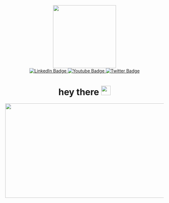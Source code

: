 <div id="header" align="center">
  <img src="https://media1.giphy.com/media/v1.Y2lkPTc5MGI3NjExcWRyYTVjMzUzcXh1ZXNlMTVsbm1kbmcyYjBhbHlpdWFxM3Z4ZmI4ZiZlcD12MV9pbnRlcm5hbF9naWZfYnlfaWQmY3Q9cw/3o7WIKGClT7Z67vNMA/giphy.gif" width="200"/>
  <div id="badges" align="center">
  <a href="https://www.linkedin.com/in/serhii-sonnyk-4a2489348/">
    <img src="https://img.shields.io/badge/LinkedIn-blue?style=for-the-badge&logo=linkedin&logoColor=white" alt="LinkedIn Badge"/>
  </a>
  <a href="https://www.youtube.com/@serhiisonnyk5587">
    <img src="https://img.shields.io/badge/YouTube-red?style=for-the-badge&logo=youtube&logoColor=white" alt="Youtube Badge"/>
  </a>
  <a href="https://x.com/SonnykSerhii">
    <img src="https://img.shields.io/badge/Twitter-blue?style=for-the-badge&logo=twitter&logoColor=white" alt="Twitter Badge"/>
  </a>
</div>
<h1>
  hey there
  <img src="https://media.giphy.com/media/hvRJCLFzcasrR4ia7z/giphy.gif" width="30px"/>
</h1>
</div>
<div align="center">
  <img src="https://media.giphy.com/media/dWesBcTLavkZuG35MI/giphy.gif" width="600" height="300"/>
</div>
<!--
**Sergiosonnik/Sergiosonnik** is a ✨ _special_ ✨ repository because its `README.md` (this file) appears on your GitHub profile.

Here are some ideas to get you started:

- 🔭 I’m currently working on ...
- 🌱 I’m currently learning ...
- 👯 I’m looking to collaborate on ...
- 🤔 I’m looking for help with ...
- 💬 Ask me about ...
- 📫 How to reach me: ...
- 😄 Pronouns: ...
- ⚡ Fun fact: ...
-->

